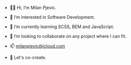 - 👋🏻 Hi, I’m Milan Pjevic.
- 👀 I’m interested in Software Development.
- 🌱 I’m currently learning SCSS, BEM and JavaScript.
- 💞️ I’m looking to collaborate on any project where I can fit. 
- 📫 milanpjevic@icloud.com

- 🐝 Let's co-create.

<!---
pjevic/pjevic is a ✨ special ✨ repository because its `README.md` (this file) appears on your GitHub profile.
You can click the Preview link to take a look at your changes.
--->
